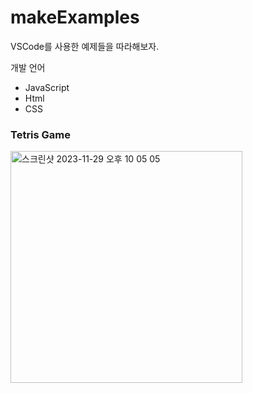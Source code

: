 # makeExamples
VSCode를 사용한 예제들을 따라해보자.

개발 언어
- JavaScript
- Html
- CSS

### Tetris Game
<img width="371" alt="스크린샷 2023-11-29 오후 10 05 05" src="https://github.com/mjkim912/makeExamples/assets/52020693/cdc9a408-9364-44de-a038-76e4d266b086">
